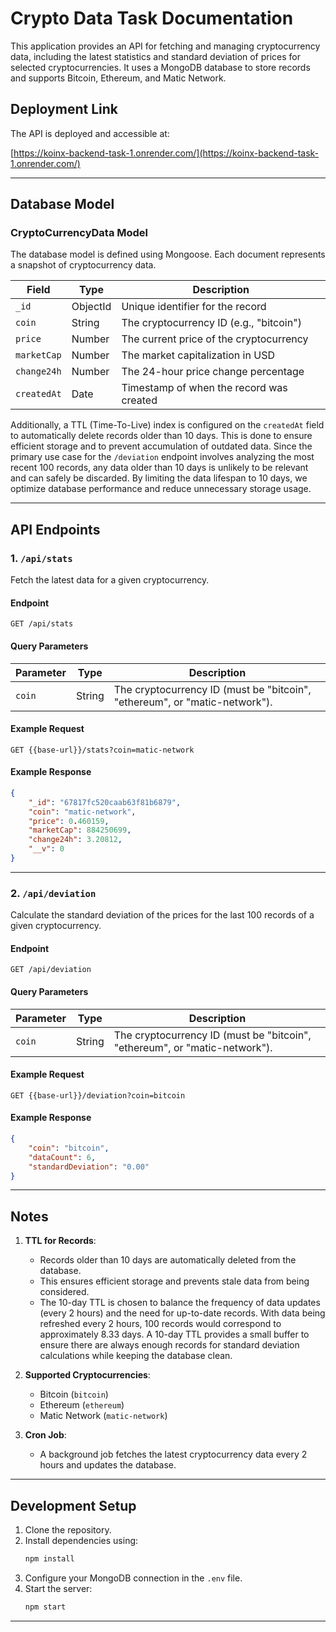 # Crypto Data Task Documentation

This application provides an API for fetching and managing cryptocurrency data, including the latest statistics and standard deviation of prices for selected cryptocurrencies. It uses a MongoDB database to store records and supports Bitcoin, Ethereum, and Matic Network.

## Deployment Link

The API is deployed and accessible at:

[https://koinx-backend-task-1.onrender.com/](https://koinx-backend-task-1.onrender.com/)

---

## Database Model

### **CryptoCurrencyData Model**

The database model is defined using Mongoose. Each document represents a snapshot of cryptocurrency data.

| Field          | Type     | Description                                    |
|----------------|----------|------------------------------------------------|
| `_id`          | ObjectId | Unique identifier for the record              |
| `coin`         | String   | The cryptocurrency ID (e.g., "bitcoin")        |
| `price`        | Number   | The current price of the cryptocurrency       |
| `marketCap`    | Number   | The market capitalization in USD              |
| `change24h`    | Number   | The 24-hour price change percentage           |
| `createdAt`    | Date     | Timestamp of when the record was created      |

Additionally, a TTL (Time-To-Live) index is configured on the `createdAt` field to automatically delete records older than 10 days. This is done to ensure efficient storage and to prevent accumulation of outdated data. Since the primary use case for the `/deviation` endpoint involves analyzing the most recent 100 records, any data older than 10 days is unlikely to be relevant and can safely be discarded. By limiting the data lifespan to 10 days, we optimize database performance and reduce unnecessary storage usage.

---

## API Endpoints

### **1. `/api/stats`**

Fetch the latest data for a given cryptocurrency.

#### **Endpoint**
```
GET /api/stats
```

#### **Query Parameters**
| Parameter | Type   | Description                                                                 |
|-----------|--------|-----------------------------------------------------------------------------|
| `coin`    | String | The cryptocurrency ID (must be "bitcoin", "ethereum", or "matic-network"). |

#### **Example Request**
```
GET {{base-url}}/stats?coin=matic-network
```

#### **Example Response**
```json
{
    "_id": "67817fc520caab63f81b6879",
    "coin": "matic-network",
    "price": 0.460159,
    "marketCap": 884250699,
    "change24h": 3.20812,
    "__v": 0
}
```

---

### **2. `/api/deviation`**

Calculate the standard deviation of the prices for the last 100 records of a given cryptocurrency.

#### **Endpoint**
```
GET /api/deviation
```

#### **Query Parameters**
| Parameter | Type   | Description                                                                 |
|-----------|--------|-----------------------------------------------------------------------------|
| `coin`    | String | The cryptocurrency ID (must be "bitcoin", "ethereum", or "matic-network"). |

#### **Example Request**
```
GET {{base-url}}/deviation?coin=bitcoin
```

#### **Example Response**
```json
{
    "coin": "bitcoin",
    "dataCount": 6,
    "standardDeviation": "0.00"
}
```

---

## Notes

1. **TTL for Records**:
   - Records older than 10 days are automatically deleted from the database.
   - This ensures efficient storage and prevents stale data from being considered.
   - The 10-day TTL is chosen to balance the frequency of data updates (every 2 hours) and the need for up-to-date records. With data being refreshed every 2 hours, 100 records would correspond to approximately 8.33 days. A 10-day TTL provides a small buffer to ensure there are always enough records for standard deviation calculations while keeping the database clean.

2. **Supported Cryptocurrencies**:
   - Bitcoin (`bitcoin`)
   - Ethereum (`ethereum`)
   - Matic Network (`matic-network`)

3. **Cron Job**:
   - A background job fetches the latest cryptocurrency data every 2 hours and updates the database.

---

## Development Setup

1. Clone the repository.
2. Install dependencies using:
   ```bash
   npm install
   ```
3. Configure your MongoDB connection in the `.env` file.
4. Start the server:
   ```bash
   npm start
   ```

---

